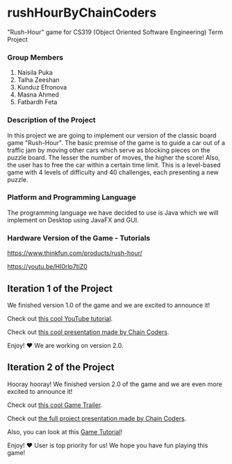# rushHourByChainCoders

"Rush-Hour" game for CS319 (Object Oriented Software Engineering) Term Project

### Group Members

1. Naisila Puka
2. Talha Zeeshan
3. Kunduz Efronova
4. Masna Ahmed
5. Fatbardh Feta

### Description of the Project

In this project we are going to implement our version of the classic board game "Rush-Hour". The basic premise 
of the game is to guide a car out of a traffic jam by moving other cars which serve as blocking pieces on the 
puzzle board. The lesser the number of moves, the higher the score! Also, the user has to free the car within a certain time
limit. This is a level-based game with 4 levels of difficulty and 40 challenges, each presenting a new puzzle.

### Platform and Programming Language 

The programming language we have decided to use is Java which we will implement on Desktop using JavaFX and GUI.

### Hardware Version of the Game - Tutorials

https://www.thinkfun.com/products/rush-hour/

https://youtu.be/HI0rlp7tiZ0

## Iteration 1 of the Project

We finished version 1.0 of the game and we are excited to announce it!

Check out [this cool YouTube tutorial](https://www.youtube.com/watch?v=mbmSakJnnts).

Check out [this cool presentation made by Chain Coders](https://docs.google.com/presentation/d/1YYexpBScjx-HPlzynTmQXB8Lhkw0m3CyYwm7uDCFTVI/edit?usp=sharing).

Enjoy! :heart: We are working on version 2.0.

## Iteration 2 of the Project

Hooray hooray! We finished version 2.0 of the game and we are even more excited to announce it!

Check out [this cool Game Trailer](https://www.youtube.com/watch?v=BxhfhZMh3Es).

Check out [the full project presentation made by Chain Coders](https://docs.google.com/presentation/d/15Rc-cR5yDQnqsD-80W1g8u4ayo8wd1HPbeRZRZZZ8q4/edit#slide=id.p).

Also, you can look at this [Game Tutorial](https://www.youtube.com/watch?v=yuGKpxTDBoc&t=2s)!

Enjoy! :heart: User is top priority for us! We hope you have fun playing this game!
